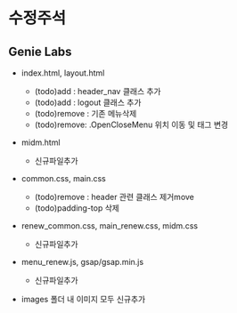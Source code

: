 # 수정주석

## Genie Labs
- index.html, layout.html
  - (todo)add : header_nav 클래스 추가
  - (todo)add : logout 클래스 추가
  - (todo)remove : 기존 메뉴삭제
  - (todo)remove: .OpenCloseMenu 위치 이동 및 태그 변경
- midm.html
  - 신규파일추가

- common.css, main.css
  - (todo)remove : header 관련 클래스 제거move
  - (todo)padding-top 삭제
- renew_common.css, main_renew.css, midm.css
  - 신규파일추가

- menu_renew.js, gsap/gsap.min.js
  - 신규파일추가

- images 폴더 내 이미지 모두 신규추가
